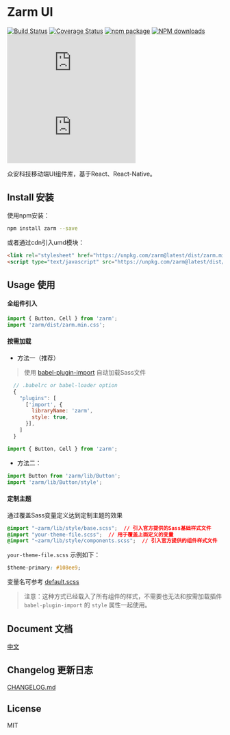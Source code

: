 # Zarm UI
  [![Build Status](https://www.travis-ci.org/ZhonganTechENG/zarm.svg?branch=master)](https://www.travis-ci.org/ZhonganTechENG/zarm)
  [![Coverage Status](https://img.shields.io/coveralls/ZhonganTechENG/zarm/master.svg)](https://coveralls.io/github/ZhonganTechENG/zarm?branch=master) 
  [![npm package](https://img.shields.io/npm/v/zarm.svg)](https://www.npmjs.org/package/zarm)
  [![NPM downloads](http://img.shields.io/npm/dm/zarm.svg)](https://npmjs.org/package/zarm) 
  ![JS gzip size](http://img.badgesize.io/https://unpkg.com/zarm@latest/dist/zarm.min.js?compression=gzip&label=gzip%20size:%20JS)
  ![CSS gzip size](http://img.badgesize.io/https://unpkg.com/zarm@latest/dist/zarm.min.css?compression=gzip&label=gzip%20size:%20CSS)

  众安科技移动端UI组件库，基于React、React-Native。

## Install 安装


使用npm安装：
```bash
npm install zarm --save
```

或者通过cdn引入umd模块：
```html
<link rel="stylesheet" href="https://unpkg.com/zarm@latest/dist/zarm.min.css">
<script type="text/javascript" src="https://unpkg.com/zarm@latest/dist/zarm.min.js"></script>
```

## Usage 使用

#### 全组件引入

```js
import { Button, Cell } from 'zarm';
import 'zarm/dist/zarm.min.css';
```

#### 按需加载

* 方法一（推荐）

> 使用 [babel-plugin-import](https://github.com/ant-design/babel-plugin-import) 自动加载Sass文件

```js
  // .babelrc or babel-loader option
  {
    "plugins": [
      ['import', {
        libraryName: 'zarm',
        style: true,
      }],
    ]
  }
```
```js
import { Button, Cell } from 'zarm';
```

* 方法二：

```js
import Button from 'zarm/lib/Button';
import 'zarm/lib/Button/style';
```

#### 定制主题

通过覆盖Sass变量定义达到定制主题的效果

```css
@import "~zarm/lib/style/base.scss";  // 引入官方提供的Sass基础样式文件
@import "your-theme-file.scss";  // 用于覆盖上面定义的变量
@import "~zarm/lib/style/components.scss";  // 引入官方提供的组件样式文件
```

`your-theme-file.scss` 示例如下：

```css
$theme-primary: #108ee9;
```
变量名可参考 [default.scss](https://github.com/ZhonganTechENG/zarm/blob/master/components/style/themes/default.scss)

> 注意：这种方式已经载入了所有组件的样式，不需要也无法和按需加载插件 `babel-plugin-import` 的 `style` 属性一起使用。


## Document 文档
[中文](https://github.com/ZhonganTechENG/zarm/blob/master/docs/zh-cn/SUMMARY.md)

## Changelog 更新日志
[CHANGELOG.md](https://github.com/ZhonganTechENG/zarm/blob/master/CHANGELOG.md)

## License
MIT
